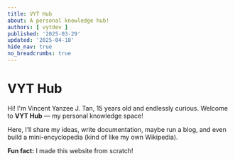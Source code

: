 ```yaml
---
title: VYT Hub
about: A personal knowledge hub!
authors: [ vytdev ]
published: '2025-03-29'
updated: '2025-04-18'
hide_nav: true
no_breadcrumbs: true
---
```


# VYT Hub

Hi! I'm Vincent Yanzee J. Tan, 15 years old and endlessly curious. Welcome
to **VYT Hub** — my personal knowledge space!

Here, I’ll share my ideas, write documentation, maybe run a blog, and even
build a mini-encyclopedia (kind of like my own Wikipedia).

**Fun fact:** I made this website from scratch!
